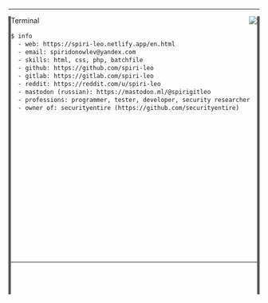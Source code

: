 
---
<a href="#"><img align="left" src="line.png"></a>
<a href="#"><img align="right" src="line.png"></a>
Terminal <a href="https://github.com/"><img align="right" src="https://user-images.githubusercontent.com/65015572/151518813-0a44552a-8f0e-4cf6-baf2-2ce0fa3de208.png"></a>

```
$ info
  - web: https://spiri-leo.netlify.app/en.html
  - email: spiridonowlev@yandex.com
  - skills: html, css, php, batchfile
  - github: https://github.com/spiri-leo
  - gitlab: https://gitlab.com/spiri-leo
  - reddit: https://reddit.com/u/spiri-leo 
  - mastodon (russian): https://mastodon.ml/@spirigitleo
  - professions: programmer, tester, developer, security researcher
  - owner of: securityentire (https://github.com/securityentire)


    
    
    
    
    
    
    
    
    
    
    
    
    
    
    
    
```
---
